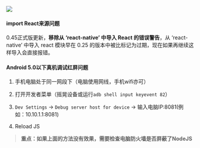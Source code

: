 ![](https://img.shields.io/badge/ReactNative-0.45+-green.svg)

#### import React来源问题

0.45正式版更新，**移除从 ‘react-native’ 中导入 React 的错误警告**，从 ‘react-native’ 中导入 react 模块早在 0.25 的版本中被比标记为过期，现在如果再继续这样导入会直接报错。

#### Android 5.0以下真机调试红屏问题

1. 手机电脑处于同一网段下（电脑使用网线，手机wifi亦可）
2. 打开开发者菜单（摇晃设备或运行`adb shell input keyevent 82`）
3. `Dev Settings` -> `Debug server host for device` -> 输入电脑IP:8081(例如：10.10.1.1:8081)

4. Reload JS

> **重点：如果上面的方法没有效果，需要检查电脑防火墙是否屏蔽了NodeJS** 